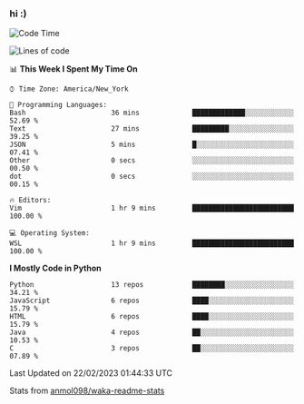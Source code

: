 ### hi :)

<!--START_SECTION:waka-->
![Code Time](http://img.shields.io/badge/Code%20Time-954%20hrs%2022%20mins-blue)

![Lines of code](https://img.shields.io/badge/From%20Hello%20World%20I%27ve%20Written-2%20Million%20lines%20of%20code-blue)

📊 **This Week I Spent My Time On** 

```text
⌚︎ Time Zone: America/New_York

💬 Programming Languages: 
Bash                     36 mins             █████████████░░░░░░░░░░░░   52.69 % 
Text                     27 mins             █████████░░░░░░░░░░░░░░░░   39.25 % 
JSON                     5 mins              █░░░░░░░░░░░░░░░░░░░░░░░░   07.41 % 
Other                    0 secs              ░░░░░░░░░░░░░░░░░░░░░░░░░   00.50 % 
dot                      0 secs              ░░░░░░░░░░░░░░░░░░░░░░░░░   00.15 % 

🔥 Editors: 
Vim                      1 hr 9 mins         █████████████████████████   100.00 % 

💻 Operating System: 
WSL                      1 hr 9 mins         █████████████████████████   100.00 % 

```

**I Mostly Code in Python** 

```text
Python                   13 repos            ████████░░░░░░░░░░░░░░░░░   34.21 % 
JavaScript               6 repos             ████░░░░░░░░░░░░░░░░░░░░░   15.79 % 
HTML                     6 repos             ████░░░░░░░░░░░░░░░░░░░░░   15.79 % 
Java                     4 repos             ██░░░░░░░░░░░░░░░░░░░░░░░   10.53 % 
C                        3 repos             ██░░░░░░░░░░░░░░░░░░░░░░░   07.89 % 

```



 Last Updated on 22/02/2023 01:44:33 UTC
<!--END_SECTION:waka-->

Stats from [anmol098/waka-readme-stats](https://github.com/anmol098/waka-readme-stats)